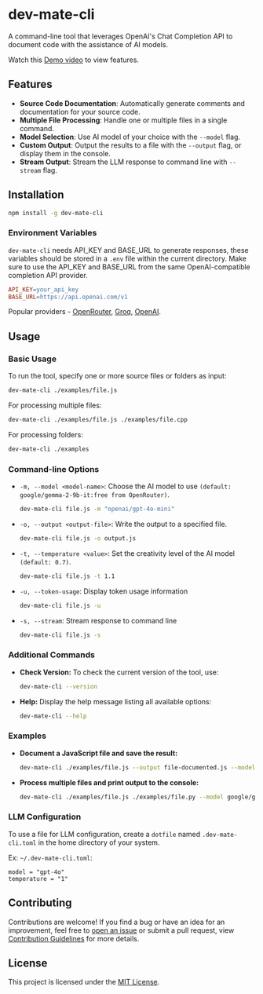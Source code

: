 # dev-mate-cli

A command-line tool that leverages OpenAI's Chat Completion API to document code with the assistance of AI models.

Watch this [Demo video](https://youtu.be/YJDD6YBaEFk) to view features.

## Features

- **Source Code Documentation**: Automatically generate comments and documentation for your source code.
- **Multiple File Processing**: Handle one or multiple files in a single command.
- **Model Selection**: Use AI model of your choice with the `--model` flag.
- **Custom Output**: Output the results to a file with the `--output` flag, or display them in the console.
- **Stream Output**: Stream the LLM response to command line with `--stream` flag.

## Installation
```bash
npm install -g dev-mate-cli
```

### Environment Variables
`dev-mate-cli` needs API_KEY and BASE_URL to generate responses, these variables should be stored in a `.env` file within the current directory. Make sure to use the API_KEY and BASE_URL from the same OpenAI-compatible completion API provider.
```makefile
API_KEY=your_api_key
BASE_URL=https://api.openai.com/v1
```
 Popular providers - [OpenRouter](https://openrouter.ai/), [Groq](https://console.groq.com/), [OpenAI](https://openai.com/api/).

## Usage

### Basic Usage

To run the tool, specify one or more source files or folders as input:

```bash
dev-mate-cli ./examples/file.js
```

For processing multiple files:

```bash
dev-mate-cli ./examples/file.js ./examples/file.cpp
```

For processing folders:

```bash
dev-mate-cli ./examples
```

### Command-line Options

- `-m, --model <model-name>`: Choose the AI model to use `(default: google/gemma-2-9b-it:free from OpenRouter)`.

  ```bash
  dev-mate-cli file.js -m "openai/gpt-4o-mini"
  ```

- `-o, --output <output-file>`: Write the output to a specified file.

  ```bash
  dev-mate-cli file.js -o output.js
  ```

- `-t, --temperature <value>`: Set the creativity level of the AI model `(default: 0.7)`.

  ```bash
  dev-mate-cli file.js -t 1.1
  ```

- `-u, --token-usage`: Display token usage information

  ```bash
  dev-mate-cli file.js -u
  ```

- `-s, --stream`: Stream response to command line

  ```bash
  dev-mate-cli file.js -s
  ```

### Additional Commands

- **Check Version:** To check the current version of the tool, use:
  ```bash
  dev-mate-cli --version
  ```
- **Help:** Display the help message listing all available options:
  ```bash
  dev-mate-cli --help
  ```

### Examples

- **Document a JavaScript file and save the result:**

  ```bash
  dev-mate-cli ./examples/file.js --output file-documented.js --model google/gemini-flash-8b-1.5-exp
  ```

- **Process multiple files and print output to the console:**

  ```bash
  dev-mate-cli ./examples/file.js ./examples/file.py --model google/gemini-flash-8b-1.5-exp
  ```

### LLM Configuration
To use a file for LLM configuration, create a `dotfile` named `.dev-mate-cli.toml` in the home directory of your system.

Ex: `~/.dev-mate-cli.toml`:

  ```
  model = "gpt-4o"
  temperature = "1"
  ```

## Contributing

Contributions are welcome! If you find a bug or have an idea for an improvement, feel free to [open an issue](https://github.com/mayank-Pareek/dev-mate-cli/issues) or submit a pull request, view [Contribution Guidelines](CONTRIBUTING.md) for more details.

## License

This project is licensed under the [MIT License](LICENSE).
